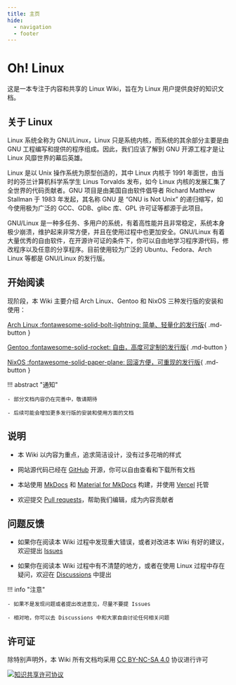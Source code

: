 ```yaml
---
title: 主页
hide:
  - navigation
  - footer
---
```


# **Oh! Linux**

这是一本专注于内容和共享的 Linux Wiki，旨在为 Linux 用户提供良好的知识文档。

## 关于 Linux

Linux 系统全称为 GNU/Linux，Linux 只是系统内核，而系统的其余部分主要是由 GNU 工程编写和提供的程序组成。因此，我们应该了解到 GNU 开源工程才是让 Linux 风靡世界的幕后英雄。

Linux 是以 Unix 操作系统为原型创造的，其中 Linux 内核于 1991 年面世，由当时的芬兰计算机科学系学生 Linus Torvalds 发布，如今 Linux 内核的发展汇集了全世界的代码贡献者。GNU 项目是由美国自由软件倡导者 Richard Matthew Stallman 于 1983 年发起，其名称 GNU 是 “GNU is Not Unix” 的递归缩写，如今使用极为广泛的 GCC、GDB、glibc 库、GPL 许可证等都源于此项目。

GNU/Linux 是一种多任务、多用户的系统，有着高性能并且非常稳定，系统本身极少崩溃，维护起来非常方便，并且在使用过程中也更加安全。GNU/Linux 有着大量优秀的自由软件，在开源许可证的条件下，你可以自由地学习程序源代码，修改程序以及任意的分享程序。目前使用较为广泛的 Ubuntu、Fedora、Arch Linux 等都是 GNU/Linux 的发行版。

## 开始阅读

现阶段，本 Wiki 主要介绍 Arch Linux、Gentoo 和 NixOS 三种发行版的安装和使用：

[Arch Linux :fontawesome-solid-bolt-lightning: 简单、轻量化的发行版](archlinux/index.md){ .md-button }

[Gentoo :fontawesome-solid-rocket: 自由，高度可定制的发行版](gentoo/index.md){ .md-button }

[NixOS :fontawesome-solid-paper-plane: 回滚方便，可重现的发行版](nixos/index.md){ .md-button }


!!! abstract "通知"
    
    - 部分文档内容仍在完善中，敬请期待

    - 后续可能会增加更多发行版的安装和使用方面的文档

## 说明

- 本 Wiki 以内容为重点，追求简洁设计，没有过多花哨的样式

- 网站源代码已经在 [GitHub](https://github.com/oranhext/oh-linux-wiki) 开源，你可以自由查看和下载所有文档

- 本站使用 [MkDocs](https://www.mkdocs.org/) 和 [Material for MkDocs](https://squidfunk.github.io/mkdocs-material/) 构建，并使用 [Vercel](https://vercel.com/) 托管

- 欢迎提交 [Pull requests](https://github.com/oranhext/oh-linux-wiki/pulls)，帮助我们编辑，成为内容贡献者

## 问题反馈

- 如果你在阅读本 Wiki 过程中发现重大错误，或者对改进本 Wiki 有好的建议，欢迎提出 [Issues](https://github.com/oranhext/oh-linux-wiki/issues)

- 如果你在阅读本 Wiki 过程中有不清楚的地方，或者在使用 Linux 过程中存在疑问，欢迎在 [Discussions](https://github.com/oranhext/oh-linux-wiki/discussions) 中提出

!!! info "注意"

    - 如果不是发现问题或者提出改进意见，尽量不要提 Issues
    
    - 相对地，你可以去 Discussions 中和大家自由讨论任何相关问题

## 许可证

除特别声明外，本 Wiki 所有文档均采用 [CC BY-NC-SA 4.0](https://creativecommons.org/licenses/by-nc-sa/4.0/deed.zh) 协议进行许可

<a rel="license" href="http://creativecommons.org/licenses/by-nc-sa/4.0/"><img alt="知识共享许可协议" style="border-width:0" src="https://i.creativecommons.org/l/by-nc-sa/4.0/88x31.png" /></a>